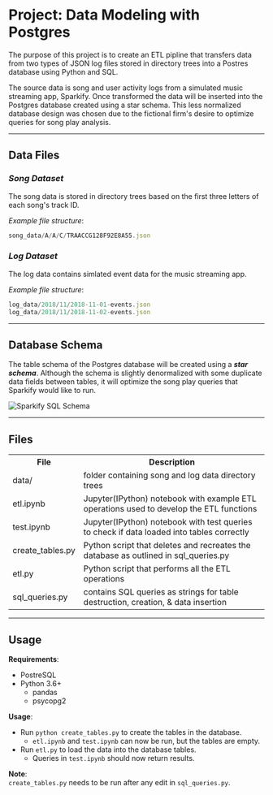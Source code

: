 # Project: Data Modeling with Postgres

The purpose of this project is to create an ETL pipline that transfers data from two types of JSON log files stored in directory trees into a Postres database using Python and SQL.

The source data is song and user activity logs from a simulated music streaming app, Sparkify. Once transformed the data will be inserted into the Postgres database created using a star schema. This less normalized database design was chosen due to the fictional firm's desire to optimize queries for song play analysis.

---

## Data Files

### _Song Dataset_

The song data is stored in directory trees based on the first three letters of each song's track ID. 

_Example file structure_:
```javascript
song_data/A/A/C/TRAACCG128F92E8A55.json
```

### _Log Dataset_

The log data contains simlated event data for the music streaming app.

_Example file structure_:
```javascript
log_data/2018/11/2018-11-01-events.json
log_data/2018/11/2018-11-02-events.json
```

---

## Database Schema
The table schema of the Postgres database will be created using a **_star schema_**. Although the schema is slightly denormalized with some duplicate data fields between tables, it will optimize the song play queries that Sparkify would like to run. 

![Sparkify SQL Schema](/images/Sparkify_SQL_Schema.png)

---

## Files
<table>
  <tr>
    <th>File</th>
    <th>Description</th> 
  </tr>
  <tr>
    <td>data/</td>
    <td>folder containing song and log data directory trees</td> 
  </tr>
  <tr>
    <td>etl.ipynb</td>
    <td>Jupyter(IPython) notebook with example ETL operations used to develop the ETL functions</td> 
  </tr>
  <tr>
    <td>test.ipynb</td>
    <td>Jupyter(IPython) notebook with test queries to check if data loaded into tables correctly</td> 
  </tr>
  <tr>
    <td>create_tables.py</td>
    <td>Python script that deletes and recreates the database as outlined in sql_queries.py</td> 
  </tr>
  <tr>
    <td>etl.py</td>
    <td>Python script that performs all the ETL operations</td> 
  </tr>
  <tr>
    <td>sql_queries.py</td>
    <td>contains SQL queries as strings for table destruction, creation, & data insertion</td> 
  </tr>
</table>

---

## Usage
<b>Requirements</b>:
- PostreSQL
- Python 3.6+
    + pandas
    + psycopg2

<b>Usage</b>:
- Run `python create_tables.py` to create the tables in the database.
    + `etl.ipynb` and `test.ipynb` can now be run, but the tables are empty.
- Run `etl.py` to load the data into the database tables.
    + Queries in `test.ipynb` should now return results.

<b>Note</b>:<br>
`create_tables.py` needs to be run after any edit in `sql_queries.py`.